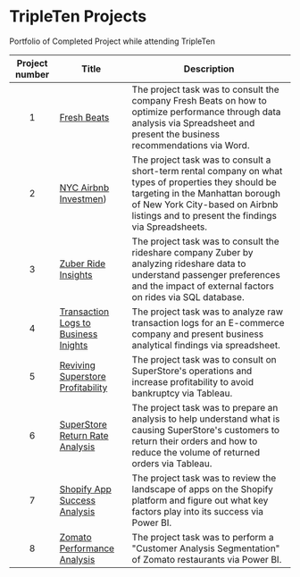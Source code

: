 # TripleTen Projects
Portfolio of Completed Project while attending TripleTen

| Project number | Title | Description |
| :-----------: | ----------- |----------- |
| 1 | [Fresh Beats](https://docs.google.com/document/d/1EAT2PNd3aXPwhOhiuSlOnQ3vb9R4AjGe8dha9XF0-Co/edit?usp=sharing) | The project task was to consult the company Fresh Beats on how to optimize performance through data analysis via Spreadsheet and present the business recommendations  via Word. |
| 2 | [NYC Airbnb Investmen](https://docs.google.com/spreadsheets/d/1m75htp4DPxu5sso6yvO7dAD8JYcOk5EafFyEnEWy3Es/edit?usp=sharing)) | The project task was to consult a short-term rental company on what types of properties they should be targeting in the Manhattan borough of New York City-based on Airbnb listings and to present the findings via Spreadsheets. |
| 3 | [Zuber Ride Insights](https://docs.google.com/document/d/14inLdmKnfX9CcZh_RDDjhit_WGigFxhdHBXqMYY-ofI/edit?usp=sharing) | The project task was to consult the rideshare company Zuber by analyzing rideshare data to understand passenger preferences and the impact of external factors on rides via SQL database. |
| 4 | [Transaction Logs to Business Inights](https://docs.google.com/spreadsheets/d/1q2y_UlVSvtuRI01Jq2gp8oO6u_WYEoyzddeUaZUTHg8/edit?usp=sharing) | The project task was to analyze raw transaction logs for an E-commerce company and present business analytical findings via spreadsheet. |
| 5 | [Reviving Superstore Profitability](https://public.tableau.com/app/profile/sebastian.lopez2464/viz/Project_17183140986080/SubcategoryRegion) | The project task was to consult on SuperStore's operations and increase profitability to avoid bankruptcy via Tableau. |
| 6 | [SuperStore Return Rate Analysis](https://public.tableau.com/views/Sprint5Project_17198229784640/SuperstoreDashboard?:language=en-US&publish=yes&:sid=&:display_count=n&:origin=viz_share_link) | The project task was to prepare an analysis to help understand what is causing SuperStore's customers to return their orders and how to reduce the volume of returned orders via Tableau. |
| 7 | [Shopify App Success Analysis](https://docs.google.com/document/d/14UE912DNCQB8n62lspO81fsXhLggCA_nI1r1jva3YIY/edit?usp=sharing) | The project task was to review the landscape of apps on the Shopify platform and figure out what key factors play into its success via Power BI. |
| 8 | [Zomato Performance Analysis](https://public.tableau.com/views/ZomatoFinalProject_17217990618120/Dashboard?:language=en-US&publish=yes&:sid=&:redirect=auth&:display_count=n&:origin=viz_share_link) | The project task was to perform a "Customer Analysis Segmentation" of Zomato restaurants via Power BI. |
